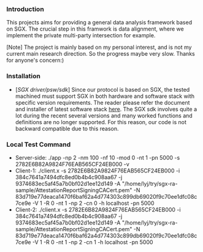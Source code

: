 ### Introduction
This projects aims for providing a general data analysis framework based on SGX. The crucial step in this framwork is data alignment, where we implement the private multi-party intersection for example. 

[Note] The project is mainly based on my personal interest, and is not my current main research direction. So the progress maybe very slow. Thanks for anyone's concern:)

### Installation 
+   [*SGX driver/psw/sdk*] Since our protocol is based on SGX, the tested machined must support SGX in both hardware and software stack with specific version requirements. The reader please refer the document and installer of latest software stack [here](https://gitlab.com/suifengrudao/th-psi-installation). The SGX sdk involves quite a lot during the recent several versions and many worked functions and definitions are no longer supported. For this reason, our code is not backward compatible due to this reason. 



### Local Test Command
+    Server-side: ./app  -np 2 -nm 100 -nf 10 -mod 0 -nt 1 -pn 5000 -s 2782E6B82A9824F76EAB565CF24EB000 -v
+    Client-1:    ./client.x -s 2782E6B82A9824F76EAB565CF24EB000 -i 384c7641a7494dfc8ed0b4b4c908aa67 -j 9374683ec5af45a7b0bf02d1ee12d149 -A "/home/lyj/try/sgx-ra-sample/AttestationReportSigningCACert.pem" -N 83d719e77deaca1470f6baf62a4d774303c899db69020f9c70ee1dfc08c7ce9e -V 1 -R 0 -nt 1 -np 2 -cn 0 -h localhost -pn 5000
+    Client-2:    ./client.x -s 2782E6B82A9824F76EAB565CF24EB000 -i 384c7641a7494dfc8ed0b4b4c908aa67 -j 9374683ec5af45a7b0bf02d1ee12d149 -A "/home/lyj/try/sgx-ra-sample/AttestationReportSigningCACert.pem" -N 83d719e77deaca1470f6baf62a4d774303c899db69020f9c70ee1dfc08c7ce9e -V 1 -R 0 -nt 1 -np 2 -cn 1 -h localhost -pn 5000